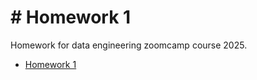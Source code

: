 # # Homework 1



Homework for data engineering zoomcamp course 2025.

- [Homework 1](https://github.com/tchx626/de-zoomcamp-hw/tree/main/homework1)

